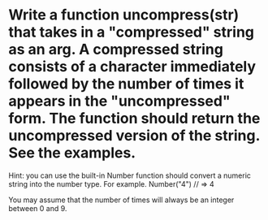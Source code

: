 # Write a function uncompress(str) that takes in a "compressed" string as an arg. A compressed string consists of a character immediately followed by the number of times it appears in the "uncompressed" form. The function should return the uncompressed version of the string. See the examples.

Hint: you can use the built-in Number function should convert a numeric string into the number type. For example. Number("4") // => 4

You may assume that the number of times will always be an integer between 0 and 9.
